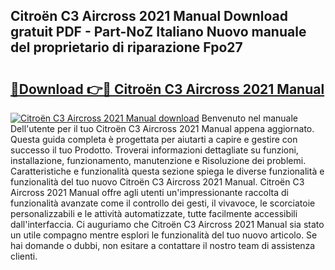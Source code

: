 ## Citroën C3 Aircross 2021 Manual Download gratuit PDF - Part-NoZ Italiano Nuovo manuale del proprietario di riparazione Fpo27

# <h2><a href="http://dfcz6lp.blite.top/?on=Citro%c3%abn+C3+Aircross+2021+Manual">🔗Download 👉🔴 Citroën C3 Aircross 2021 Manual</a></h2>

[![Citroën C3 Aircross 2021 Manual download](https://i.imgur.com/lujVjoI.png)](http://dfcz6lp.blite.top/?on=Citro%c3%abn+C3+Aircross+2021+Manual)
Benvenuto nel manuale Dell'utente per il tuo Citroën C3 Aircross 2021 Manual appena aggiornato. Questa guida completa è progettata per aiutarti a capire e gestire con successo il tuo Prodotto. Troverai informazioni dettagliate su funzioni, installazione, funzionamento, manutenzione e Risoluzione dei problemi. Caratteristiche e funzionalità questa sezione spiega le diverse funzionalità e funzionalità del tuo nuovo Citroën C3 Aircross 2021 Manual. Citroën C3 Aircross 2021 Manual offre agli utenti un'impressionante raccolta di funzionalità avanzate come il controllo dei gesti, il vivavoce, le scorciatoie personalizzabili e le attività automatizzate, tutte facilmente accessibili dall'interfaccia. Ci auguriamo che Citroën C3 Aircross 2021 Manual sia stato un utile compagno mentre esplori le funzionalità del tuo nuovo articolo. Se hai domande o dubbi, non esitare a contattare il nostro team di assistenza clienti.
